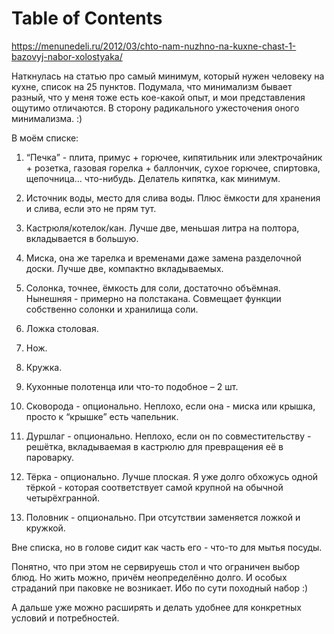 
# Table of Contents



<div class="preview" id="orgdec6806">

</div>

<https://menunedeli.ru/2012/03/chto-nam-nuzhno-na-kuxne-chast-1-bazovyj-nabor-xolostyaka/>

Наткнулась на статью про самый минимум, который нужен человеку на кухне, список на 25 пунктов. Подумала, что минимализм бывает разный, что у меня тоже есть кое-какой опыт, и мои представления ощутимо отличаются. В сторону радикального ужесточения оного минимализма. :)

В моём списке:

1.  “Печка” - плита, примус + горючее, кипятильник или электрочайник + розетка, газовая горелка + баллончик, сухое горючее, спиртовка, щепочница&#x2026; что-нибудь. Делатель кипятка, как минимум.
2.  Источник воды, место для слива воды. Плюс ёмкости для хранения и слива, если это не прям тут.
3.  Кастрюля/котелок/кан. Лучше две, меньшая литра на полтора, вкладывается в большую.
4.  Миска, она же тарелка и временами даже замена разделочной доски. Лучше две, компактно вкладываемых.
5.  Солонка, точнее, ёмкость для соли, достаточно объёмная. Нынешняя - примерно на полстакана. Совмещает функции собственно солонки и хранилища соли.
6.  Ложка столовая.
7.  Нож.
8.  Кружка.
9.  Кухонные полотенца или что-то подобное – 2 шт.

10. Сковорода - опционально. Неплохо, если она - миска или крышка, просто к “крышке” есть чапельник.
11. Дуршлаг - опционально. Неплохо, если он по совместительству - решётка, вкладываемая в кастрюлю для превращения её в пароварку.
12. Тёрка - опционально. Лучше плоская. Я уже долго обхожусь одной тёркой - которая соответствует самой крупной на обычной четырёхгранной.
13. Половник - опционально. При отсутствии заменяется ложкой и кружкой.

Вне списка, но в голове сидит как часть его - что-то для мытья посуды.

Понятно, что при этом не сервируешь стол и что ограничен выбор блюд. Но жить можно, причём неопределённо долго. И особых страданий при паковке не возникает. Ибо по сути походный набор :)

А дальше уже можно расширять и делать удобнее для конкретных условий и потребностей.

